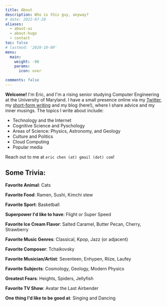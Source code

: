 ```yaml
---
title: About
description: Who is this guy, anyway?
# date: 2022-07-20
aliases:
  - about-us
  - about-hugo
  - contact
toc: false
# lastmod: '2020-10-09'
menu:
  main:
    weight: -90
    params:
      icon: user

comments: false
---
```


**Welcome!** I'm Eric, and I'm a rising senior studying Computer Engineering at the University of Maryland. I have a small presence online via my [Twitter](https://twitter.com/below_ocean), my [short-form writing](https://echen.io/shorts) and my blog (here!), where I share advice and my inner musings. The topics I write about include:

- Technology and the Internet
- Cognitive Science and Pyschology
- Areas of Science: Physics, Astronomy, and Geology
- Culture and Politics
- Cloud Computing
- Popular media

Reach out to me at `eric chen (at) gmail (dot) com`!

## Some Trivia:

**Favorite Animal**: Cats

**Favorite Food**: Ramen, Sushi, Kimchi stew

**Favorite Sport**: Basketball

**Superpower I'd like to have**: Flight or Super Speed

**Favorite Ice Cream Flavor**: Salted Caramel, Butter Pecan, Cherry, Strawberry

**Favorite Music Genres**: Classical, Kpop, Jazz (or adjacent)

**Favorite Composer**: Tchaikovsky

**Favorite Musician/Artist**: Seventeen, Enhypen, Riize, Laufey

**Favorite Subjects**: Cosmology, Geology, Modern Physics

**Greatest Fears**: Heights, Spiders, Jellyfish

**Favorite TV Show**: Avatar the Last Airbender

**One thing I'd like to be good at**: Singing and Dancing
